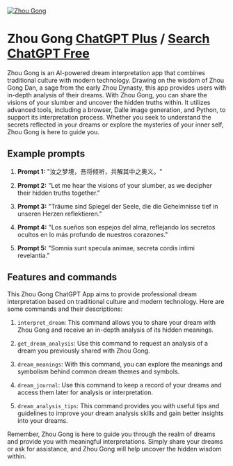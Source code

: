 
[![Zhou Gong](https://files.oaiusercontent.com/file-RyyXfRprOAF1wiQ4XZ0FTH1T?se=2123-10-17T06%3A27%3A05Z&sp=r&sv=2021-08-06&sr=b&rscc=max-age%3D31536000%2C%20immutable&rscd=attachment%3B%20filename%3DZhou_gong.jpg&sig=fEl1IYhBCd6DrnTL0RYEKiCUScY40XMoDAE8ixx9XPE%3D)](https://chat.openai.com/g/g-MwCKlMwdK-zhou-gong)

# Zhou Gong [ChatGPT Plus](https://chat.openai.com/g/g-MwCKlMwdK-zhou-gong) / [Search ChatGPT Free](https://gptcall.net/index.html#/?search=Zhou%20Gong)

Zhou Gong is an AI-powered dream interpretation app that combines traditional culture with modern technology. Drawing on the wisdom of Zhou Gong Dan, a sage from the early Zhou Dynasty, this app provides users with in-depth analysis of their dreams. With Zhou Gong, you can share the visions of your slumber and uncover the hidden truths within. It utilizes advanced tools, including a browser, Dalle image generation, and Python, to support its interpretation process. Whether you seek to understand the secrets reflected in your dreams or explore the mysteries of your inner self, Zhou Gong is here to guide you.

## Example prompts

1. **Prompt 1:** "汝之梦境，吾将倾听，共解其中之奥义。"

2. **Prompt 2:** "Let me hear the visions of your slumber, as we decipher their hidden truths together."

3. **Prompt 3:** "Träume sind Spiegel der Seele, die die Geheimnisse tief in unseren Herzen reflektieren."

4. **Prompt 4:** "Los sueños son espejos del alma, reflejando los secretos ocultos en lo más profundo de nuestros corazones."

5. **Prompt 5:** "Somnia sunt specula animae, secreta cordis intimi revelantia."


## Features and commands

This Zhou Gong ChatGPT App aims to provide professional dream interpretation based on traditional culture and modern technology. Here are some commands and their descriptions:

1. `interpret_dream`: This command allows you to share your dream with Zhou Gong and receive an in-depth analysis of its hidden meanings.

2. `get_dream_analysis`: Use this command to request an analysis of a dream you previously shared with Zhou Gong.

3. `dream_meanings`: With this command, you can explore the meanings and symbolism behind common dream themes and symbols.

4. `dream_journal`: Use this command to keep a record of your dreams and access them later for analysis or interpretation.

5. `dream_analysis_tips`: This command provides you with useful tips and guidelines to improve your dream analysis skills and gain better insights into your dreams.

Remember, Zhou Gong is here to guide you through the realm of dreams and provide you with meaningful interpretations. Simply share your dreams or ask for assistance, and Zhou Gong will help uncover the hidden wisdom within.


